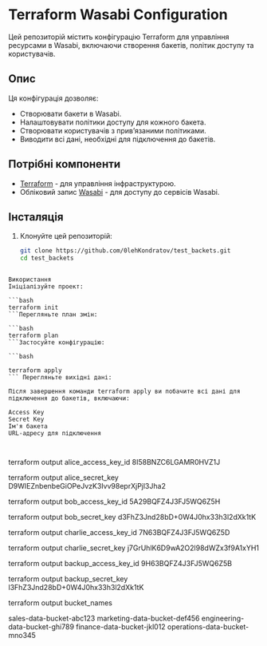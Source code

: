 # Terraform Wasabi Configuration

Цей репозиторій містить конфігурацію Terraform для управління ресурсами в Wasabi, включаючи створення бакетів, політик доступу та користувачів.

## Опис

Ця конфігурація дозволяє:
- Створювати бакети в Wasabi.
- Налаштовувати політики доступу для кожного бакета.
- Створювати користувачів з прив’язаними політиками.
- Виводити всі дані, необхідні для підключення до бакетів.

## Потрібні компоненти

- [Terraform](https://www.terraform.io/downloads.html) - для управління інфраструктурою.
- Обліковий запис [Wasabi](https://wasabi.com/) - для доступу до сервісів Wasabi.

## Інсталяція

1. Клонуйте цей репозиторій:

   ```bash
   git clone https://github.com/0lehKondratov/test_backets.git
   cd test_backets
   
```

Використання
Ініціалізуйте проект:

```bash
terraform init
```Перегляньте план змін:

```bash
terraform plan
```Застосуйте конфігурацію:

```bash

terraform apply
``` Перегляньте вихідні дані:

Після завершення команди terraform apply ви побачите всі дані для підключення до бакетів, включаючи:

Access Key
Secret Key
Ім'я бакета
URL-адресу для підключення



```
terraform output alice_access_key_id
8I58BNZC6LGAMR0HVZ1J

terraform output alice_secret_key
D9WIEZnbenbeGiOPeJvzK3Ivv98eprXjPjl3Jha2

terraform output bob_access_key_id
5A29BQFZ4J3FJ5WQ6Z5H

terraform output bob_secret_key
d3FhZ3Jnd28bD+0W4J0hx33h3l2dXk1tK

terraform output charlie_access_key_id
7N63BQFZ4J3FJ5WQ6Z5D

terraform output charlie_secret_key
j7GrUhlK6D9wA2O2l98dWZx3f9A1xYH1

terraform output backup_access_key_id
9H63BQFZ4J3FJ5WQ6Z5B

terraform output backup_secret_key
l3FhZ3Jnd28bD+0W4J0hx33h3l2dXk1tK

terraform output bucket_names

sales-data-bucket-abc123
marketing-data-bucket-def456
engineering-data-bucket-ghi789
finance-data-bucket-jkl012
operations-data-bucket-mno345

```
